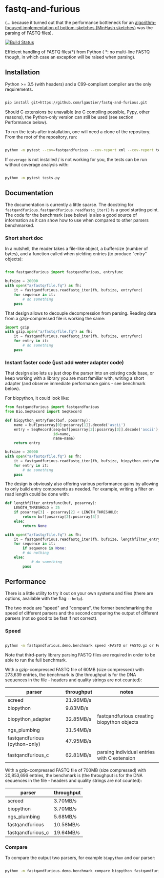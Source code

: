 # fastq-and-furious

(... because it turned out that the performance bottleneck for an
[algorithm-focused implementation of bottom-sketches (MinHash sketches)](https://github.com/lgautier/mashing-pumpkins)
was the parsing of FASTQ files).

[![Build Status](https://travis-ci.org/lgautier/fastq-and-furious.svg?branch=master)](https://travis-ci.org/lgautier/fastq-and-furious)

Efficient handling of FASTQ files(*) from Python ( *: no multi-line FASTQ though, in which case an exception will be raised when parsing).

## Installation

Python >= 3.5 (with headers) and a C99-compliant compiler are the only requirements.

```bash

pip install git+https://github.com/lgautier/fastq-and-furious.git

```

Should C extensions be unavaible (no C compiling possible, Pypy, other reasons), the Python-only version can still be used
(see section Performance below).


To run the tests after installation, one will need a clone of the repository. From the root of the repository, run:

```bash

python -m pytest --cov=fastqandfurious --cov-report xml --cov-report term tests.py

```

If `coverage` is not installed / is not working for you, the tests can be run without coverage analysis with:

```bash

python -m pytest tests.py

```


## Documentation

The documentation is currently a little sparse. The docstring
for `fastqandfurious.fastqandfurious.readfastq_iter()` is a good starting point.
The code for the benchmark (see below) is also a good source of information as
it can show how to use when compared to other parsers benchmarked.

### Short short doc

In a nutshell, the reader takes a file-like object, a buffersize (number of bytes),
and a function called when yielding entries (to produce "entry" objects):

```python

from fastqandfurious import fastqandfurious, entryfunc

bufsize = 20000
with open("a/fastq/file.fq") as fh:
    it = fastqandfurious.readfastq_iter(fh, bufsize, entryfunc)
    for sequence in it:
        # do something
	pass
```

That design allows to decouple decompression from parsing. Reading data from a gzip-compressed
file is working the same:

```python
import gzip
with gzip.open("a/fastq/file.fq") as fh:
    it = fastqandfurious.readfastq_iter(fh, bufsize, entryfunc)
    for entry in it:
        # do something
	pass
```

### Instant faster code (just add <strike>water</strike> adapter code)

That design also lets us just drop the parser into an existing code base, or keep working
with a library you are most familiar with, writing a short adapter (and observe
immediate performance gains - see benchmark below).

For biopython, it could look like:

```python
from fastqandfurious import fastqandfurious
from Bio.SeqRecord import SeqRecord

def biopython_entryfunc(buf, posarray):
    name = buf[posarray[0]:posarray[1]].decode('ascii')
    entry = SeqRecord(seq=buf[posarray[2]:posarray[3]].decode('ascii'),
                      id=name,
                      name=name)
    return entry

bufsize = 20000
with open("a/fastq/file.fq") as fh:
    it = fastqandfurious.readfastq_iter(fh, bufsize, biopython_entryfunc)
    for entry in it:
        # do something
	pass

```

The design is obviously also offering various performance gains by allowing to only build entry components
as needed. For example, writing a filter on read length could be done with:

```python
def lengthfilter_entryfunc(buf, posarray):
    LENGTH_THRESHOLD = 25
    if posarray[3] - posarray[2] < LENGTH_THRESHOLD:
        return buf[posarray[2]:posarray[3]]
    else:
        return None

with open("a/fastq/file.fq") as fh:
    it = fastqandfurious.readfastq_iter(fh, bufsize, lengthfilter_entryfunc)
    for sequence in it:
        if sequence is None:
	    # do nothing
	else:
            # do something
	    pass

```


## Performance

There is a little utility to try it out on your own systems and files (there are options,
available with the flag `--help`).

The two mode are "speed" and "compare", the former benchmarking the speed of different
parsers and the second comparing the output of different parsers (not so good to be
fast if not correct).

### Speed

```bash

python -m fastqandfurious.demo.benchmark speed <FASTQ or FASTQ.gz or FASTQ.bz2 or FASTQ.lzma file>

```

Note that third-party library parsing FASTQ files are required in order to be able to run the full
benchmark.

With a gzip-compressed FASTQ file of 60MB (size compressed) with 273,639 entries,
the benchmark is
(the throughput is for the DNA sequences in the file - headers and quality strings
are not counted):


| parser | throughput | notes |
|---|---|---|
| screed | 21.96MB/s ||
| biopython | 9.83MB/s ||
| biopython_adapter | 32.85MB/s | fastqandfurious creating biopython objects |
| ngs_plumbing | 31.54MB/s ||
| fastqandfurious (python-only) | 47.95MB/s ||
| fastqandfurious_c | 62.81MB/s | parsing individual entries with C extension |


With a gzip-compressed FASTQ file of 700MB (size compressed) with 20,853,696 entries,
the benchmark is
(the throughput is for the DNA sequences in the file - headers and quality strings
are not counted):


| parser | throughput |
|---|---|
| screed | 3.70MB/s |
| biopython | 3.70MB/s |
| ngs_plumbing | 5.68MB/s |
| fastqandfurious | 10.58MB/s |
| fastqandfurious_c | 19.64MB/s |


### Compare

To compare the output two parsers, for example `biopython` and our parser:

```bash

python -m fastqandfurious.demo.benchmark compare biopython fastqandfurious <FASTQ | FASTQ.gz | FASTQ.bz2 | FASTQ.lzma>

```